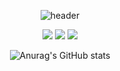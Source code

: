 <div align="center"> 

![header](https://capsule-render.vercel.app/api?type=waving&color=48D1CC&text=능동적으로%20해버리기&fontSize=50&animation=fadeIn)
  
<img src="https://img.shields.io/badge/python-007396?style=for-the-badge&logo=Python&logoColor=white">
<img src="https://img.shields.io/badge/github-181717?style=for-the-badge&logo=github&logoColor=white">
<img src="https://img.shields.io/badge/VSCode-007ACC?style=for-the-badge&logo=VisualStudioCode&logoColor=white">
  
![Anurag's GitHub stats](https://github-readme-stats.vercel.app/api?username=asthyeon&show_icons=true&theme=gotham)
